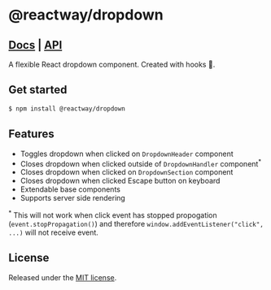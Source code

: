 # @reactway/dropdown

## [Docs](./docs/index.md) | [API](./docs/api/index.md)

A flexible React dropdown component. Created with hooks :tada:.

## Get started 
```sh
$ npm install @reactway/dropdown
```

## Features
- Toggles dropdown when clicked on `DropdownHeader` component
- Closes dropdown when clicked outside of `DropdownHandler` component<sup>*</sup>
- Closes dropdown when clicked on `DropdownSection` component
- Closes dropdown when clicked Escape button on keyboard
- Extendable base components
- Supports server side rendering

<sup>*</sup> This will not work when click event has stopped propogation (`event.stopPropagation()`) and therefore `window.addEventListener("click", ...)` will not receive event.

## License
Released under the [MIT license](LICENSE).
